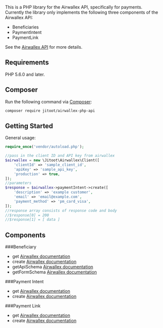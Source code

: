 This is a PHP library for the Airwallex API, specifically for payments.
Currently the library only implements the following three components of the Airwallex API:
- Beneficiaries
- PaymentIntent
- PaymentLink

See the [Airwallex API](https://www.airwallex.com/docs/api#/Introduction) for more details.

## Requirements

PHP 5.6.0 and later.

## Composer

Run the following command via [Composer](http://getcomposer.org/):

```bash
composer require jitoot/airwallex-php-api
```

## Getting Started

General usage:

```php
require_once('vendor/autoload.php');

//pass in the client ID and API key from airwallex
$airwallex = new \Jitoot\Airwallex\Client([
    'clientId' => 'sample_client_id',
    'apiKey' => 'sample_api_key',
    'production' => true,
]);
//parameters
$response = $airwallex->paymentIntent->create([
    'description' => 'example customer',
    'email' => 'email@example.com',
    'payment_method' => 'pm_card_visa',
]);
//response array consists of response code and body
//$response[0] = 200
//$response[1] = [ data ] 
```

## Components

###Beneficiary

- get [Airwallex documentation](https://www.airwallex.com/docs/api#/Payouts/Beneficiaries/_api_v1_beneficiaries__beneficiary_id_/get)
- create [Airwallex documentation](https://www.airwallex.com/docs/api#/Payouts/Beneficiaries/_api_v1_beneficiaries_create/post)
- getApiSchema [Airwallex documentation](https://www.airwallex.com/docs/api#/Payouts/Beneficiaries/_api_v1_beneficiary_api_schemas_generate/post)
- getFormSchema [Airwallex documentation](https://www.airwallex.com/docs/api#/Payouts/Beneficiaries/_api_v1_beneficiary_form_schemas_generate/post)

###Payment Intent

- get [Airwallex documentation](https://www.airwallex.com/docs/api#/Payment_Acceptance/Payment_Intents/_api_v1_pa_payment_intents__id_/get)
- create [Airwallex documentation](https://www.airwallex.com/docs/api#/Payment_Acceptance/Payment_Intents/_api_v1_pa_payment_intents_create/post)

###Payment Link

- get [Airwallex documentation](https://www.airwallex.com/docs/api#/Payment_Acceptance/Payment_Links/_api_v1_pa_payment_links__id_/get)
- create [Airwallex documentation](https://www.airwallex.com/docs/api#/Payment_Acceptance/Payment_Links/_api_v1_pa_payment_links_create/post)